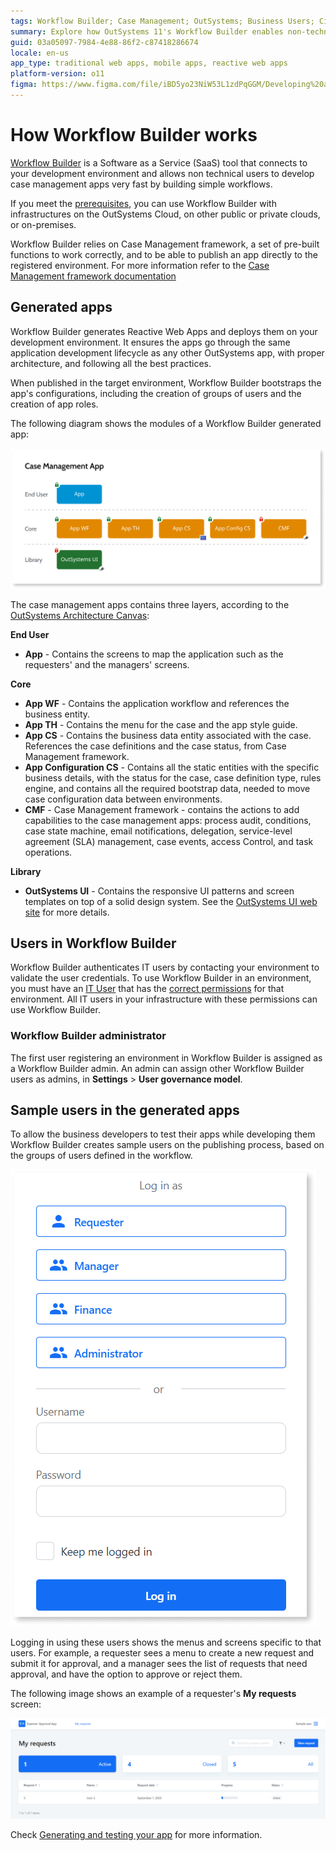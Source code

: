 ```yaml
---
tags: Workflow Builder; Case Management; OutSystems; Business Users; Citizen Developers; Citizen Dev; Workflow
summary: Explore how OutSystems 11's Workflow Builder enables non-technical users to rapidly develop case management apps through simple workflows.
guid: 03a05097-7984-4e88-86f2-c87418286674
locale: en-us
app_type: traditional web apps, mobile apps, reactive web apps
platform-version: o11
figma: https://www.figma.com/file/iBD5yo23NiW53L1zdPqGGM/Developing%20an%20Application?node-id=4376:904
---
```


# How Workflow Builder works

[Workflow Builder](http://workflowbuilder.outsystems.com/) is a Software as a Service (SaaS) tool that connects to your development environment and allows non technical users to develop case management apps very fast by building simple workflows.

If you meet the [prerequisites](how-setup.md#prerequisites), you can use Workflow Builder with infrastructures on the OutSystems Cloud, on other public or private clouds, or on-premises.

Workflow Builder relies on Case Management framework, a set of pre-built functions to work correctly, and to be able to publish an app directly to the registered environment. For more information refer to the [Case Management framework documentation](../case-management-framework/intro.md)

## Generated apps

Workflow Builder generates Reactive Web Apps and deploys them on your development environment. It ensures the apps go through the same application development lifecycle as any other OutSystems app, with proper architecture, and following all the best practices.

When published in the target environment, Workflow Builder bootstraps the app's configurations, including the creation of groups of users and the creation of app roles.

The following diagram shows the modules of a Workflow Builder generated app:

![Diagram illustrating the modules of a Workflow Builder generated case management app, including End User, Core, and Library layers.](images/wfb-case-manag-app.png "Workflow Builder Generated App Modules")

The case management apps contains three layers, according to the [OutSystems Architecture Canvas](https://success.outsystems.com/Support/Enterprise_Customers/Maintenance_and_Operations/Designing_the_Architecture_of_Your_OutSystems_Applications/The_Architecture_Canvas):

**End User**

* **App** - Contains the screens to map the application such as the requesters' and the managers' screens.

**Core**

* **App WF** - Contains the application workflow and references the business entity.
* **App TH** - Contains the menu for the case and the app style guide.
* **App CS** - Contains the business data entity associated with the case. References the case definitions and the case status, from Case Management framework.
* **App Configuration CS** - Contains all the static entities with the specific business details, with the status for the case, case definition type, rules engine, and contains all the required bootstrap data, needed to move case configuration data between environments.
* **CMF** - Case Management framework - contains the actions to add capabilities to the case management apps: process audit, conditions, case state machine, email notifications, delegation, service-level agreement (SLA) management, case events, access Control, and task operations.

**Library**

* **OutSystems UI** - Contains the responsive UI patterns and screen templates on top of a solid design system. See the [OutSystems UI web site](https://www.outsystems.com/outsystemsuiwebsite/) for more details.

## Users in Workflow Builder

Workflow Builder authenticates IT users by contacting your environment to validate the user credentials.
To use Workflow Builder in an environment, you must have an [IT User](../../../manage-platform-app-lifecycle/manage-it-teams/intro.md) that has the [correct permissions](how-setup.md#your-user) for that environment.
All IT users in your infrastructure with these permissions can use Workflow Builder.

### Workflow Builder administrator

The first user registering an environment in Workflow Builder is assigned as a Workflow Builder admin.
An admin can assign other Workflow Builder users as admins, in **Settings** > **User governance model**.

## Sample users in the generated apps

To allow the business developers to test their apps while developing them Workflow Builder creates sample users on the publishing process, based on the groups of users defined in the workflow.

![Image showing sample users created by Workflow Builder during the publishing process for testing purposes.](images/wfb-sample-users.png "Sample Users in Workflow Builder")

Logging in using these users shows the menus and screens specific to that users. For example, a requester sees a menu to create a new request and submit it for approval, and a manager sees the list of requests that need approval, and have the option to approve or reject them.

The following image shows an example of a requester's **My requests** screen:

![Screenshot of a requester's 'My requests' screen in a Workflow Builder generated app, showing the user interface for creating and submitting requests.](images/wfb-sample-screen-requester.png "Requester's My Requests Screen in Workflow Builder")

Check [Generating and testing your app](publish-test.md) for more information.
